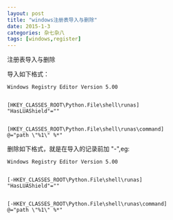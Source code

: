 ```yaml
---
layout: post
title: "windows注册表导入与删除"
date: 2015-1-3
categories: 杂七杂八
tags: [windows,register]
---
```


注册表导入与删除

导入如下格式：

	Windows Registry Editor Version 5.00  
  
  
	[HKEY_CLASSES_ROOT\Python.File\shell\runas]  
	"HasLUAShield"=""  
  
  
	[HKEY_CLASSES_ROOT\Python.File\shell\runas\command]  
	@="path \"%1\" %*" 

<!-- more -->

删除如下格式，就是在导入的记录前加 "-",eg:

	Windows Registry Editor Version 5.00  
  
  
	[-HKEY_CLASSES_ROOT\Python.File\shell\runas]  
	"HasLUAShield"=""  
  
  
	[-HKEY_CLASSES_ROOT\Python.File\shell\runas\command]  
	@="path \"%1\" %*" 